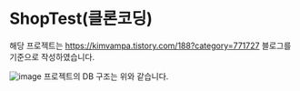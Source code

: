 # ShopTest(클론코딩)

해당 프로젝트는 https://kimvampa.tistory.com/188?category=771727 블로그를 기준으로 작성하였습니다.

![image](https://user-images.githubusercontent.com/97156127/171167858-d84f98fb-55e6-4c4b-b825-e08f0183aeb1.png)
프로젝트의 DB 구조는 위와 같습니다.
